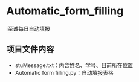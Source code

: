 # Automatic_form_filling
i至诚每日自动填报

## 项目文件内容
- stuMessage.txt：内含姓名、学号、目前所在位置
- Automatic form filling.py：自动填报表格